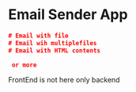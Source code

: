# Email Sender App

```json
# Email with file 
# Email wih multiplefiles
# Email with HTML contents

 or more
```
FrontEnd is not here only backend 
